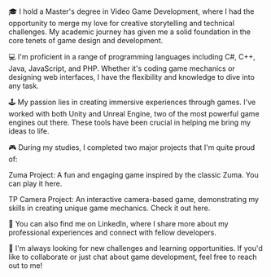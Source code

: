 🎓 I hold a Master's degree in Video Game Development, where I had the opportunity to merge my love for creative storytelling and technical challenges. My academic journey has given me a solid foundation in the core tenets of game design and development.

💻 I'm proficient in a range of programming languages including C#, C++, Java, JavaScript, and PHP. Whether it's coding game mechanics or designing web interfaces, I have the flexibility and knowledge to dive into any task.

🕹️ My passion lies in creating immersive experiences through games. I've worked with both Unity and Unreal Engine, two of the most powerful game engines out there. These tools have been crucial in helping me bring my ideas to life.

🎮 During my studies, I completed two major projects that I'm quite proud of:

Zuma Project: A fun and engaging game inspired by the classic Zuma. You can play it here.

TP Camera Project: An interactive camera-based game, demonstrating my skills in creating unique game mechanics. Check it out here.

🔗 You can also find me on LinkedIn, where I share more about my professional experiences and connect with fellow developers.

🚀 I'm always looking for new challenges and learning opportunities. If you'd like to collaborate or just chat about game development, feel free to reach out to me!
